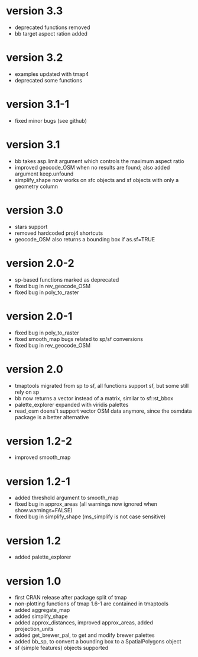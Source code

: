 # version 3.3
- deprecated functions removed
- bb target aspect ration added

# version 3.2
- examples updated with tmap4
- deprecated some functions

# version 3.1-1
- fixed minor bugs (see github)

# version 3.1
- bb takes asp.limit argument which controls the maximum aspect ratio
- improved geocode_OSM when no results are found; also added argument keep.unfound
- simplify_shape now works on sfc objects and sf objects with only a geometry column

# version 3.0
- stars support
- removed hardcoded proj4 shortcuts
- geocode_OSM also returns a bounding box if as.sf=TRUE

# version 2.0-2
- sp-based functions marked as deprecated
- fixed bug in rev_geocode_OSM
- fixed bug in poly_to_raster

# version 2.0-1
- fixed bug in poly_to_raster
- fixed smooth_map bugs related to sp/sf conversions
- fixed bug in rev_geocode_OSM

# version 2.0
- tmaptools migrated from sp to sf, all functions support sf, but some still rely on sp
- bb now returns a vector instead of a matrix, similar to sf::st_bbox
- palette_explorer expanded with viridis palettes
- read_osm doens't support vector OSM data anymore, since the osmdata package is a better alternative

# version 1.2-2
- improved smooth_map

# version 1.2-1
- added threshold argument to smooth_map
- fixed bug in approx_areas (all warnings now ignored when show.warnings=FALSE)
- fixed bug in simplify_shape (ms_simplify is not case sensitive)

# version 1.2
- added palette_explorer

# version 1.0
- first CRAN release after package split of tmap
- non-plotting functions of tmap 1.6-1 are contained in tmaptools
- added aggregate_map
- added simplify_shape
- added approx_distances, improved approx_areas, added projection_units
- added get_brewer_pal, to get and modify brewer palettes
- added bb_sp, to convert a bounding box to a SpatialPolygons object
- sf (simple features) objects supported
